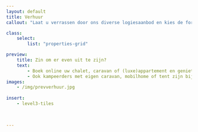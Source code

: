 ```yaml
---
layout: default
title: Verhuur
callout: "Laat u verrassen door ons diverse logiesaanbod en kies de formule die het best bij u past."

class:
    select: 
        list: "properties-grid"

preview:
    title: Zin om er even uit te zijn?
    text: 
        - Boek online uw chalet, caravan of (luxe)appartement en geniet volop van een zorgeloos en comfortabel verblijf. 
        - Ook kampeerders met eigen caravan, mobilhome of tent zijn bij ons van harte welkom en kunnen hun verblijf online boeken.    
images:
    - /img/prevverhuur.jpg
    
insert:
    - level3-tiles
    
    

---
```

